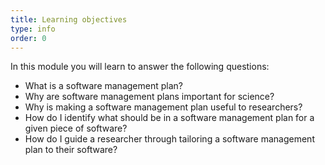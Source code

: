 ```yaml
---
title: Learning objectives
type: info
order: 0
---
```


In this module you will learn to answer the following questions:

- What is a software management plan?
- Why are software management plans important for science?
- Why is making a software management plan useful to researchers?
- How do I identify what should be in a software management plan for a given piece of software?
- How do I guide a researcher through tailoring a software management plan to their software?
